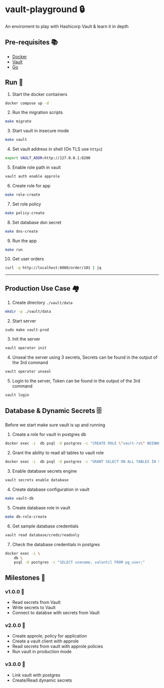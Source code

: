 # vault-playground 🔒
An enviroment to play with Hashicorp Vault &amp; learn it in depth

## Pre-requisites 📚

- [Docker](https://www.docker.com/)
- [Vault](https://www.vaultproject.io/)
- [Go](https://go.dev/doc/install)

## Run 💨

1. Start the docker containers
```bash
docker compose up -d
```

2. Run the migration scripts
```bash
make migrate
```

3. Start vault in insecure mode
```bash
make vault
```

4. Set vault address in shell (On TLS use `https`)
```bash
export VAULT_ADDR=http://127.0.0.1:8200
```

5. Enable role path in vault
```bash
vault auth enable approle
```

6. Create role for app
```bash
make role-create
```

7. Set role policy
```bash
make policy-create
```

8. Set database dsn secret
```bash
make dns-create
```

9. Run the app
```bash
make run
```

10. Get user orders
```bash
curl -q http://localhost:8080/order/101 | jq
```

--- 

## Production Use Case 🏘

1. Create directory `./vault/data`
```bash
mkdir -p ./vault/data
```

2. Start server 
```shell 
sudo make vault-prod
```

3. Init the server
```bash
vault operator init
```

4. Unseal the server using 3 secrets, Secrets can be found in the output of the 3rd command
```bash
vault operator unseal
```

5. Login to the server, Token can be found in the output of the 3rd command
```bash
vault login
```

## Database & Dynamic Secrets 🗄

Before we start make sure vault is up and running

1. Create a role for vault in postgres db
```bash
docker exec -i  db psql -U postgres -c "CREATE ROLE \"vault-ro\" NOINHERIT;"
```

2. Grant the ability to read all tables to vault role
```bash
docker exec -i  db psql -U postgres -c "GRANT SELECT ON ALL TABLES IN SCHEMA public TO \"vault-ro\";"
``` 

3. Enable database secrets engine
```bash
vault secrets enable database
```

4. Create database configuration in vault
```bash
make vault-db
```

5. Create database role in vault
```bash
make db-role-create
```

6. Get sample database credentials
```bash
vault read database/creds/readonly
```

7. Check the database credentials in postgres
```bash
docker exec -i \       
    db \
    psql -U postgres -c "SELECT usename, valuntil FROM pg_user;"
```


## Milestones 🚀

### v1.0.0 🎯
- Read secrets from Vault
- Write secrets to Vault
- Connect to databse with secrets from Vault

### v2.0.0 🎯
- Create approle, policy for application
- Create a vault client with approle
- Read secrets from vault with approle policies
- Run vault in production mode

### v3.0.0 🎯
- Link vault with postgres
- Create/Read dynamic secrets